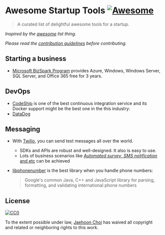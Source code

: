 # Awesome Startup Tools [![Awesome](https://cdn.rawgit.com/sindresorhus/awesome/d7305f38d29fed78fa85652e3a63e154dd8e8829/media/badge.svg)](https://github.com/sindresorhus/awesome)

> A curated list of delightful awesome tools for a startup.

*Inspired by the [awesome](https://github.com/sindresorhus/awesome) list thing.*

*Please read the [contribution guidelines](contributing.md) before contributing.*

## Starting a business

* [Microsoft BizSpark Program](https://www.microsoft.com/bizspark) provides Azure, Windows, Windows Server, SQL Server, and Office 365 free for 3 years. 

## DevOps

* [CodeShip](more_in_depth/codeship.md) is one of the best continuous integration service and its Docker support might be the best one in the this industry:
* [DataDog](http://datadoghq.com/)

## Messaging

* With [Twilio](https://www.twilio.com/), you can send text messages all over the world. 
  * SDKs and APIs are robust and well-designed. It also is easy to use.
  * Lots of business scenarios like [*Automated survey*, *SMS notification* and etc](https://www.twilio.com/docs/tutorials) can be achieved 
* [libphonenumber](https://github.com/googlei18n/libphonenumber) is the best library when you handle phone numbers: 

  > Google's common Java, C++ and JavaScript library for parsing, formatting, and validating international phone numbers

## License

[![CC0](http://mirrors.creativecommons.org/presskit/buttons/88x31/svg/cc-zero.svg)](https://creativecommons.org/publicdomain/zero/1.0/)

To the extent possible under law, [Jaehoon Choi](https://andromedarabbit.net) has waived all copyright and related or neighboring rights to this work.
